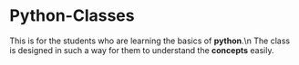 # Python-Classes
This is for the students who are learning the basics of **python**.\n
The class is designed in such a way for them to understand the **concepts** easily.
